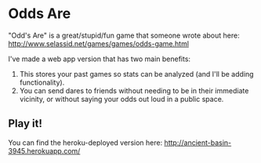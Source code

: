 # Odds Are

"Odd's Are" is a great/stupid/fun game that someone wrote about here: http://www.selassid.net/games/games/odds-game.html

I've made a web app version that has two main benefits:
 1. This stores your past games so stats can be analyzed (and I'll be adding functionality).
 2. You can send dares to friends without needing to be in their immediate vicinity, or without saying your odds out loud in a public space.
 
## Play it!
You can find the heroku-deployed version here: http://ancient-basin-3945.herokuapp.com/
